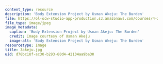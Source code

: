 ```yaml
---
content_type: resource
description: 'Body Extension Project by Usman Akeju: The Burden'
file: https://ol-ocw-studio-app-production.s3.amazonaws.com/courses/4-301-introduction-to-the-visual-arts-spring-2007/d78bc18fac30b29380d442134aa9ba30_3akeju.jpg
file_type: image/jpeg
image_metadata:
  caption: 'Body Extension Project by Usman Akeju: The Burden'
  credit: Image courtesy of Usman Akeju
  image-alt: 'Body Extension Project by Usman Akeju: The Burden'
resourcetype: Image
title: 3akeju.jpg
uid: d78bc18f-ac30-b293-80d4-42134aa9ba30
---
```

